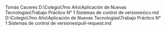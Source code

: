 Tomás Caceres
D:\Colegio\7mo Año\Aplicación de Nuevas Tecnologías\Trabajo Práctico N° 1 Sistemas de control de versiones\cv.md
D:\Colegio\7mo Año\Aplicación de Nuevas Tecnologías\Trabajo Práctico N° 1 Sistemas de control de versiones\pull-request.md
